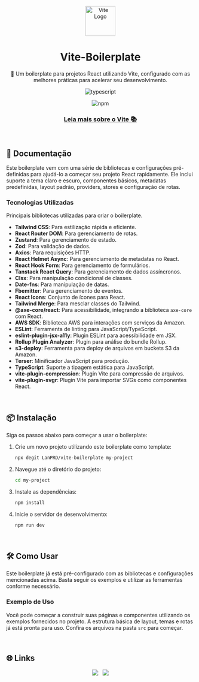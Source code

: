 <p align="center">
  <img src="https://vitejs.dev/logo.svg" alt="Vite Logo" width="80" height="80">
</p>

<h1 align="center">Vite-Boilerplate</h1>

<p align="center">
  🚀 Um boilerplate para projetos React utilizando Vite, configurado com as melhores práticas para acelerar seu desenvolvimento.
</p>

<p align="center">
  <img alt='typescript' src="https://img.shields.io/badge/-TypeScript-black?style=for-the-badge&logoColor=white&logo=typescript&color=2F73BF"/>
</p>

<p align="center">
  <img alt="npm" src="https://img.shields.io/npm/v/vite">
</p>

<h3 align="center">
  <a href="https://vitejs.dev/guide/">
    Leia mais sobre o Vite 📚
  </a>
</h3>

<br />

<!-- DOCUMENTATION -->

## 📄 Documentação

Este boilerplate vem com uma série de bibliotecas e configurações pré-definidas para ajudá-lo a começar seu projeto React rapidamente. Ele inclui suporte a tema claro e escuro, componentes básicos, metadatas predefinidas, layout padrão, providers, stores e configuração de rotas.

### Tecnologias Utilizadas

Principais bibliotecas utilizadas para criar o boilerplate.

- **Tailwind CSS**: Para estilização rápida e eficiente.
- **React Router DOM**: Para gerenciamento de rotas.
- **Zustand**: Para gerenciamento de estado.
- **Zod**: Para validação de dados.
- **Axios**: Para requisições HTTP.
- **React Helmet Async**: Para gerenciamento de metadatas no React.
- **React Hook Form**: Para gerenciamento de formulários.
- **Tanstack React Query**: Para gerenciamento de dados assíncronos.
- **Clsx**: Para manipulação condicional de classes.
- **Date-fns**: Para manipulação de datas.
- **Fbemitter**: Para gerenciamento de eventos.
- **React Icons**: Conjunto de ícones para React.
- **Tailwind Merge**: Para mesclar classes do Tailwind.
- **@axe-core/react**: Para acessibilidade, integrando a biblioteca `axe-core` com React.
- **AWS SDK**: Biblioteca AWS para interações com serviços da Amazon.
- **ESLint**: Ferramenta de linting para JavaScript/TypeScript.
- **eslint-plugin-jsx-a11y**: Plugin ESLint para acessibilidade em JSX.
- **Rollup Plugin Analyzer**: Plugin para análise do bundle Rollup.
- **s3-deploy**: Ferramenta para deploy de arquivos em buckets S3 da Amazon.
- **Terser**: Minificador JavaScript para produção.
- **TypeScript**: Suporte a tipagem estática para JavaScript.
- **vite-plugin-compression**: Plugin Vite para compressão de arquivos.
- **vite-plugin-svgr**: Plugin Vite para importar SVGs como componentes React.

<br />

<!-- INSTALLATION -->

## 📦 Instalação

Siga os passos abaixo para começar a usar o boilerplate:

1. Crie um novo projeto utilizando este boilerplate como template:

   ```bash
   npx degit LanPRD/vite-boilerplate my-project
   ```

2. Navegue até o diretório do projeto:

   ```bash
   cd my-project
   ```

3. Instale as dependências:

   ```bash
   npm install
   ```

4. Inicie o servidor de desenvolvimento:

   ```bash
   npm run dev
   ```

<br />

<!-- USAGE -->

## 🛠️ Como Usar

Este boilerplate já está pré-configurado com as bibliotecas e configurações mencionadas acima. Basta seguir os exemplos e utilizar as ferramentas conforme necessário.

### Exemplo de Uso

Você pode começar a construir suas páginas e componentes utilizando os exemplos fornecidos no projeto. A estrutura básica de layout, temas e rotas já está pronta para uso. Confira os arquivos na pasta `src` para começar.

<br />

<!-- CONTACT -->

## 🌐 Links

<p align="center">
  <a href="https://portfolio.prdev.com.br/"><img src="https://img.shields.io/badge/Portfolio-255E63?style=for-the-badge&logo=About.me&logoColor=white" /></a>&nbsp;&nbsp;
  <a href="https://www.linkedin.com/in/lanprd/"><img src="https://img.shields.io/badge/linkedin-%230077B5.svg?&style=for-the-badge&logo=linkedin&logoColor=white" /></a>
</p>
